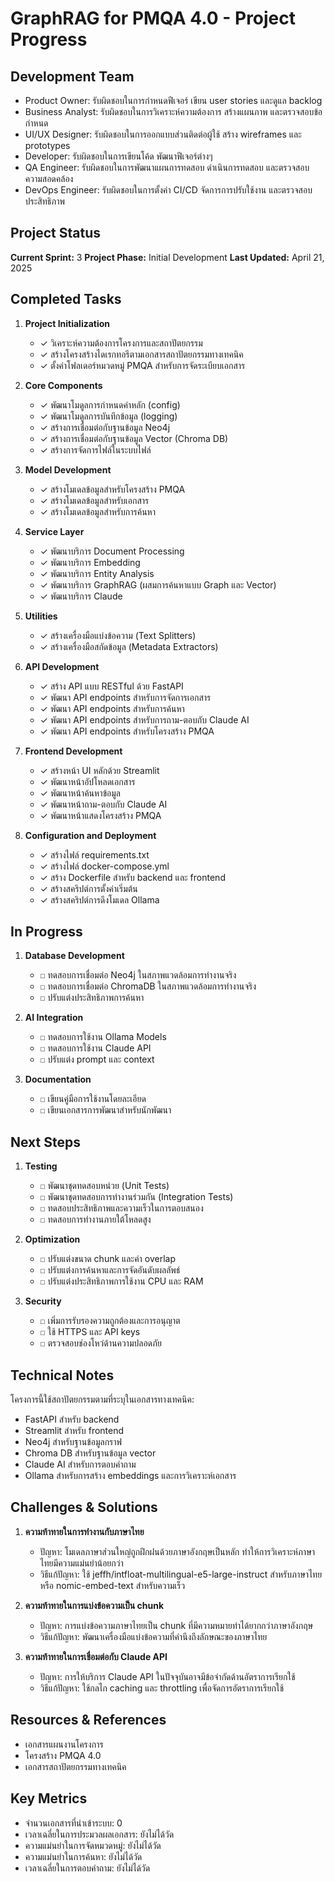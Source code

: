 # GraphRAG for PMQA 4.0 - Project Progress

## Development Team

- Product Owner: รับผิดชอบในการกำหนดฟีเจอร์ เขียน user stories และดูแล backlog
- Business Analyst: รับผิดชอบในการวิเคราะห์ความต้องการ สร้างแผนภาพ และตรวจสอบข้อกำหนด
- UI/UX Designer: รับผิดชอบในการออกแบบส่วนติดต่อผู้ใช้ สร้าง wireframes และ prototypes
- Developer: รับผิดชอบในการเขียนโค้ด พัฒนาฟีเจอร์ต่างๆ
- QA Engineer: รับผิดชอบในการพัฒนาแผนการทดสอบ ดำเนินการทดสอบ และตรวจสอบความสอดคล้อง
- DevOps Engineer: รับผิดชอบในการตั้งค่า CI/CD จัดการการปรับใช้งาน และตรวจสอบประสิทธิภาพ

## Project Status

**Current Sprint:** 3
**Project Phase:** Initial Development
**Last Updated:** April 21, 2025

## Completed Tasks

1. **Project Initialization**
   - ✓ วิเคราะห์ความต้องการโครงการและสถาปัตยกรรม
   - ✓ สร้างโครงสร้างไดเรกทอรีตามเอกสารสถาปัตยกรรมทางเทคนิค
   - ✓ ตั้งค่าโฟลเดอร์หมวดหมู่ PMQA สำหรับการจัดระเบียบเอกสาร

2. **Core Components**
   - ✓ พัฒนาโมดูลการกำหนดค่าหลัก (config)
   - ✓ พัฒนาโมดูลการบันทึกข้อมูล (logging)
   - ✓ สร้างการเชื่อมต่อกับฐานข้อมูล Neo4j
   - ✓ สร้างการเชื่อมต่อกับฐานข้อมูล Vector (Chroma DB)
   - ✓ สร้างการจัดการไฟล์ในระบบไฟล์

3. **Model Development**
   - ✓ สร้างโมเดลข้อมูลสำหรับโครงสร้าง PMQA
   - ✓ สร้างโมเดลข้อมูลสำหรับเอกสาร
   - ✓ สร้างโมเดลข้อมูลสำหรับการค้นหา

4. **Service Layer**
   - ✓ พัฒนาบริการ Document Processing
   - ✓ พัฒนาบริการ Embedding
   - ✓ พัฒนาบริการ Entity Analysis
   - ✓ พัฒนาบริการ GraphRAG (ผสมการค้นหาแบบ Graph และ Vector)
   - ✓ พัฒนาบริการ Claude

5. **Utilities**
   - ✓ สร้างเครื่องมือแบ่งข้อความ (Text Splitters)
   - ✓ สร้างเครื่องมือสกัดข้อมูล (Metadata Extractors)

6. **API Development**
   - ✓ สร้าง API แบบ RESTful ด้วย FastAPI
   - ✓ พัฒนา API endpoints สำหรับการจัดการเอกสาร
   - ✓ พัฒนา API endpoints สำหรับการค้นหา
   - ✓ พัฒนา API endpoints สำหรับการถาม-ตอบกับ Claude AI
   - ✓ พัฒนา API endpoints สำหรับโครงสร้าง PMQA

7. **Frontend Development**
   - ✓ สร้างหน้า UI หลักด้วย Streamlit
   - ✓ พัฒนาหน้าอัปโหลดเอกสาร
   - ✓ พัฒนาหน้าค้นหาข้อมูล
   - ✓ พัฒนาหน้าถาม-ตอบกับ Claude AI
   - ✓ พัฒนาหน้าแสดงโครงสร้าง PMQA

8. **Configuration and Deployment**
   - ✓ สร้างไฟล์ requirements.txt
   - ✓ สร้างไฟล์ docker-compose.yml
   - ✓ สร้าง Dockerfile สำหรับ backend และ frontend
   - ✓ สร้างสคริปต์การตั้งค่าเริ่มต้น
   - ✓ สร้างสคริปต์การดึงโมเดล Ollama

## In Progress

1. **Database Development**
   - ◻ ทดสอบการเชื่อมต่อ Neo4j ในสภาพแวดล้อมการทำงานจริง
   - ◻ ทดสอบการเชื่อมต่อ ChromaDB ในสภาพแวดล้อมการทำงานจริง
   - ◻ ปรับแต่งประสิทธิภาพการค้นหา

2. **AI Integration**
   - ◻ ทดสอบการใช้งาน Ollama Models
   - ◻ ทดสอบการใช้งาน Claude API
   - ◻ ปรับแต่ง prompt และ context

3. **Documentation**
   - ◻ เขียนคู่มือการใช้งานโดยละเอียด
   - ◻ เขียนเอกสารการพัฒนาสำหรับนักพัฒนา

## Next Steps

1. **Testing**
   - ◻ พัฒนาชุดทดสอบหน่วย (Unit Tests)
   - ◻ พัฒนาชุดทดสอบการทำงานร่วมกัน (Integration Tests)
   - ◻ ทดสอบประสิทธิภาพและความเร็วในการตอบสนอง
   - ◻ ทดสอบการทำงานภายใต้โหลดสูง

2. **Optimization**
   - ◻ ปรับแต่งขนาด chunk และค่า overlap
   - ◻ ปรับแต่งการค้นหาและการจัดอันดับผลลัพธ์
   - ◻ ปรับแต่งประสิทธิภาพการใช้งาน CPU และ RAM

3. **Security**
   - ◻ เพิ่มการรับรองความถูกต้องและการอนุญาต
   - ◻ ใช้ HTTPS และ API keys
   - ◻ ตรวจสอบช่องโหว่ด้านความปลอดภัย

## Technical Notes

โครงการนี้ใช้สถาปัตยกรรมตามที่ระบุในเอกสารทางเทคนิค:
- FastAPI สำหรับ backend
- Streamlit สำหรับ frontend
- Neo4j สำหรับฐานข้อมูลกราฟ
- Chroma DB สำหรับฐานข้อมูล vector
- Claude AI สำหรับการตอบคำถาม
- Ollama สำหรับการสร้าง embeddings และการวิเคราะห์เอกสาร

## Challenges & Solutions

1. **ความท้าทายในการทำงานกับภาษาไทย**
   - ปัญหา: โมเดลภาษาส่วนใหญ่ถูกฝึกฝนด้วยภาษาอังกฤษเป็นหลัก ทำให้การวิเคราะห์ภาษาไทยมีความแม่นยำน้อยกว่า
   - วิธีแก้ปัญหา: ใช้ jeffh/intfloat-multilingual-e5-large-instruct สำหรับภาษาไทยหรือ nomic-embed-text สำหรับความเร็ว

2. **ความท้าทายในการแบ่งข้อความเป็น chunk**
   - ปัญหา: การแบ่งข้อความภาษาไทยเป็น chunk ที่มีความหมายทำได้ยากกว่าภาษาอังกฤษ
   - วิธีแก้ปัญหา: พัฒนาเครื่องมือแบ่งข้อความที่คำนึงถึงลักษณะของภาษาไทย

3. **ความท้าทายในการเชื่อมต่อกับ Claude API**
   - ปัญหา: การให้บริการ Claude API ในปัจจุบันอาจมีข้อจำกัดด้านอัตราการเรียกใช้
   - วิธีแก้ปัญหา: ใช้กลไก caching และ throttling เพื่อจัดการอัตราการเรียกใช้

## Resources & References

- เอกสารแผนงานโครงการ
- โครงสร้าง PMQA 4.0
- เอกสารสถาปัตยกรรมทางเทคนิค

## Key Metrics

- จำนวนเอกสารที่นำเข้าระบบ: 0
- เวลาเฉลี่ยในการประมวลผลเอกสาร: ยังไม่ได้วัด
- ความแม่นยำในการจัดหมวดหมู่: ยังไม่ได้วัด
- ความแม่นยำในการค้นหา: ยังไม่ได้วัด
- เวลาเฉลี่ยในการตอบคำถาม: ยังไม่ได้วัด
